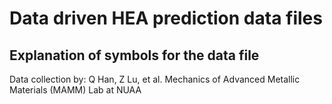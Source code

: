 # Data driven HEA prediction data files

## Explanation of symbols for the data file






Data collection
by: Q Han, Z Lu, et al. 
Mechanics of Advanced Metallic Materials (MAMM) Lab at NUAA 

